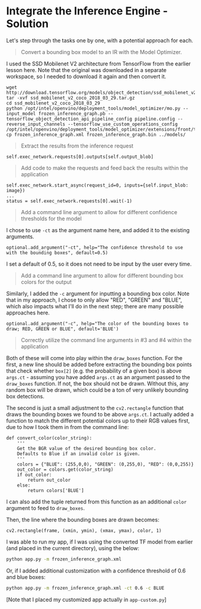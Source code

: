 # Integrate the Inference Engine - Solution

Let's step through the tasks one by one, with a potential approach for each.

> Convert a bounding box model to an IR with the Model Optimizer.

I used the SSD Mobilenet V2 architecture from TensorFlow from the earlier lesson here. Note
that the original was downloaded in a separate workspace, so I needed to download it again
and then convert it.


```
wget http://download.tensorflow.org/models/object_detection/ssd_mobilenet_v2_coco_2018_03_29.tar.gz
tar -xvf ssd_mobilenet_v2_coco_2018_03_29.tar.gz 
cd ssd_mobilenet_v2_coco_2018_03_29
python /opt/intel/openvino/deployment_tools/model_optimizer/mo.py --input_model frozen_inference_graph.pb --tensorflow_object_detection_api_pipeline_config pipeline.config --reverse_input_channels --tensorflow_use_custom_operations_config /opt/intel/openvino/deployment_tools/model_optimizer/extensions/front/tf/ssd_v2_support.json
cp frozen_inference_graph.xml frozen_inference_graph.bin ../models/
```

> Extract the results from the inference request

```
self.exec_network.requests[0].outputs[self.output_blob]
```

> Add code to make the requests and feed back the results within the application

```
self.exec_network.start_async(request_id=0, inputs={self.input_blob: image})
...
status = self.exec_network.requests[0].wait(-1)
```

> Add a command line argument to allow for different confidence thresholds for the model

I chose to use `-ct` as the argument name here, and added it to the existing arguments.

```
optional.add_argument("-ct", help="The confidence threshold to use with the bounding boxes", default=0.5)
```

I set a default of 0.5, so it does not need to be input by the user every time. 

> Add a command line argument to allow for different bounding box colors for the output

Similarly, I added the `-c` argument for inputting a bounding box color.
Note that in my approach, I chose to only allow "RED", "GREEN" and "BLUE", which also
impacts what I'll do in the next step; there are many possible approaches here.

```
optional.add_argument("-c", help="The color of the bounding boxes to draw; RED, GREEN or BLUE", default='BLUE')
```

> Correctly utilize the command line arguments in #3 and #4 within the application

Both of these will come into play within the `draw_boxes` function. For the first, a new line
should be added before extracting the bounding box points that check whether `box[2]`
(e.g. the probability of a given box) is above `args.ct` - assuming you have added 
`args.ct` as an argument passed to the `draw_boxes` function. If not, the box
should not be drawn. Without this, any random box will be drawn, which could be a ton of
very unlikely bounding box detections.

The second is just a small adjustment to the `cv2.rectangle` function that draws the 
bounding boxes we found to be above `args.ct`. I actually added a function to match
the different potential colors up to their RGB values first, due to how I took them in from the
command line:

```
def convert_color(color_string):
    '''
    Get the BGR value of the desired bounding box color.
    Defaults to Blue if an invalid color is given.
    '''
    colors = {"BLUE": (255,0,0), "GREEN": (0,255,0), "RED": (0,0,255)}
    out_color = colors.get(color_string)
    if out_color:
        return out_color
    else:
        return colors['BLUE']
```

I can also add the tuple returned from this function as an additional `color` argument to feed to
`draw_boxes`.

Then, the line where the bounding boxes are drawn becomes:

```
cv2.rectangle(frame, (xmin, ymin), (xmax, ymax), color, 1)
```

I was able to run my app, if I was using the converted TF model from earlier (and placed in the 
current directory), using the below:

```bash
python app.py -m frozen_inference_graph.xml
```

Or, if I added additional customization with a confidence threshold of 0.6 and blue boxes:

```bash
python app.py -m frozen_inference_graph.xml -ct 0.6 -c BLUE
```

[Note that I placed my customized app actually in `app-custom.py`]
